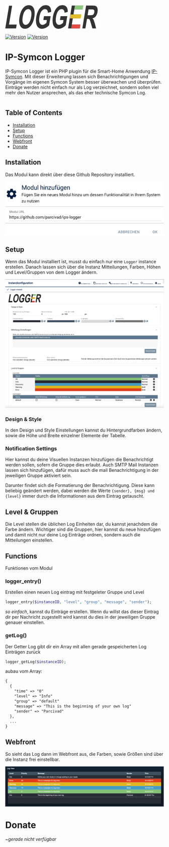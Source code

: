 <img width="auto" height="auto" src="https://github.com/parcivad/ips-logger/blob/main/imgs/logger.png?raw=true">

[![Version](https://img.shields.io/badge/Symcon-PHP--Modul-red.svg?style=flat-square)](https://www.symcon.de/service/dokumentation/entwicklerbereich/sdk-tools/sdk-php/)
[![Version](https://img.shields.io/badge/Symcon%20Version-6.0%20%3E-brightgreen.svg?style=flat-square)](https://www.symcon.de/produkt/)

# IP-Symcon Logger
IP-Symcon Logger ist ein PHP plugin für die Smart-Home Anwendung [IP-Symcon](https://www.symcon.de). Mit dieser Erweiterung lassen sich Benachrichtigungen und Vorgänge im eigenen Symcon System besser überwachen und überprüfen. Einträge werden nicht einfach nur als Log verzeichnet, sondern sollen viel mehr den Nutzer ansprechen, als das eher technische Symcon Log.

```
```
## Table of Contents

- [Installation](#installation)
- [Setup](#setup)
- [Functions](#functions)
- [Webfront](#webfront)
- [Donate](#donate)

## Installation
Das Modul kann direkt über diese Github Repository installiert.
<p align="center">
  <img width="auto" height="auto" src="https://github.com/parcivad/ips-logger/blob/main/imgs/install.png?raw=true">
</p>

## Setup
Wenn das Modul installiert ist, musst du einfach nur eine `Logger` instance erstellen. Danach lassen sich über die Instanz Mitteilungen, Farben, Höhen und Level/Gruppen von dem Logger ändern.
<p align="center">
  <img width="auto" height="auto" src="https://github.com/parcivad/ips-logger/blob/main/imgs/instance.png?raw=true">
</p>

### Design & Style
In den Design und Style Einstellungen kannst du Hintergrundfarben ändern, sowie die Höhe und Breite einzelner Elemente der Tabelle.

### Notification Settings
Hier kannst du deine Visuellen Instanzen hinzufügen die Benachrichtigt werden sollen, sofern die Gruppe dies erlaubt. Auch SMTP Mail Instanzen lassen sich hinzufügen, dafür muss auch die mail Benachrichtigung in der jeweiligen Gruppe aktiviert sein.

Darunter findet sich die Formatierung der Benachrichtigung. Diese kann beliebig geändert werden, dabei werden die Werte `{sender}, {msg} und {level}` immer durch die Informationen aus dem Eintrag getauscht.

## Level & Gruppen
Die Level stellen die üblichen Log Einheiten dar, du kannst jenachdem die Farbe ändern. Wichtiger sind die Gruppen, hier kannst du neue hinzufügen und damit nicht nur deine Log Einträge ordnen, sondern auch die Mitteilungen einstellen.

## Functions
Funktionen vom Modul

### logger_entry()
Erstellen einen neuen Log eintrag mit festgeleter Gruppe und Level
```php
logger_entry($instanceID, "level", "group", "message", "sender");
```
_so einfach_, kannst du Einträge erstellen. Wenn du willst das dieser Eintrag dir per Nachricht zugestellt wird kannst du dies in der jeweiligen Gruppe genauer einstellen.

### getLog()
Der Getter Log gibt dir ein Array mit allen gerade gespeicherten Log Einträgen zurück
```php
logger_getLog($instanceID);
```
aubau vom Array:
```array
{  
  {
    "time" => "0"
    "level" => "Info"
    "group" => "default"
    "message" => "This is the beginning of your own log"
    "sender" => "Parcivad"
  },
  ...
}
```
## Webfront
So sieht das Log dann im Webfront aus, die Farben, sowie Größen sind über die Instanz frei einstellbar.
<p align="center">
  <img width="auto" height="auto" src="https://github.com/parcivad/ips-logger/blob/main/imgs/webfront.png?raw=true">
</p>

# Donate
~_gerade nicht verfügbar_
